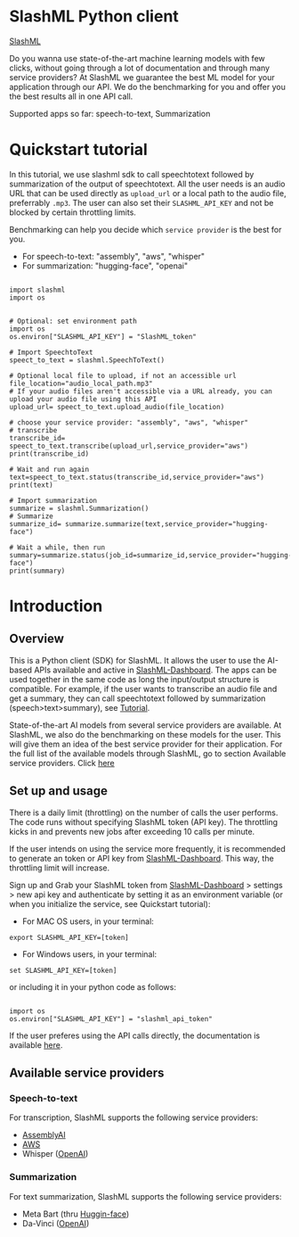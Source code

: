 # SlashML Python client
[SlashML](https://www.slashml.com/)

Do you wanna use state-of-the-art machine learning models with few clicks, without going through a lot of documentation and through many service providers? At SlashML we guarantee the best ML model for your application through our API. We do the benchmarking for you and offer you the best results all in one API call.

Supported apps so far: speech-to-text, Summarization


# Quickstart tutorial 

In this tutorial, we use slashml sdk to call speechtotext followed by summarization of the output of speechtotext. All the user needs is an audio URL that can be used directly as ```upload_url```  or a local path to the audio file, preferrably ```.mp3```. The user can also set their ```SLASHML_API_KEY``` and not be blocked by certain throttling limits.

Benchmarking can help you decide which ```service provider``` is the best for you. 

* For speech-to-text: "assembly", "aws", "whisper"
* For summarization: "hugging-face", "openai"

```

import slashml
import os 


# Optional: set environment path
import os
os.environ["SLASHML_API_KEY"] = "SlashML_token"

# Import SpeechtoText
speect_to_text = slashml.SpeechToText()

# Optional local file to upload, if not an accessible url
file_location="audio_local_path.mp3"
# If your audio files aren't accessible via a URL already, you can upload your audio file using this API
upload_url= speect_to_text.upload_audio(file_location)

# choose your service provider: "assembly", "aws", "whisper"
# transcribe
transcribe_id= speect_to_text.transcribe(upload_url,service_provider="aws")
print(transcribe_id)

# Wait and run again
text=speect_to_text.status(transcribe_id,service_provider="aws")
print(text)

# Import summarization
summarize = slashml.Summarization()
# Summarize
summarize_id= summarize.summarize(text,service_provider="hugging-face")

# Wait a while, then run 
summary=summarize.status(job_id=summarize_id,service_provider="hugging-face")
print(summary)

```


# Introduction
## Overview 
This is a Python client (SDK) for SlashML. It allows the user to use the AI-based APIs available and active in [SlashML-Dashboard](https://www.slashml.com/dashboard). 
The apps can be used together in the same code as long the input/output structure is compatible. For example, if the user wants to transcribe an audio file and get a summary, they can call speechtotext followed by summarization (speech>text>summary), see [Tutorial](##Quickstart-tutorial).

State-of-the-art AI models from several service providers are available. At SlashML, we also do the benchmarking on these models for the user. This will give them an idea of the best service provider for their application. For the full list of the available models through SlashML, go to section Available service providers. Click [here](##Availlable-service-providers)

## Set up and usage
There is a daily limit (throttling) on the number of calls the user performs. The code runs without specifying SlashML token (API key). The throttling kicks in and prevents new jobs after exceeding 10 calls per minute. 

If the user intends on using the service more frequently, it is recommended to generate an token or API key from [SlashML-Dashboard](https://www.slashml.com/dashboard). This way, the throttling limit will increase.

Sign up and Grab your SlashML token from [SlashML-Dashboard](https://www.slashml.com/dashboard) > settings > new api key and authenticate by setting it as an environment variable (or when you initialize the service, see Quickstart tutorial):

* For MAC OS users, in your terminal:
```
export SLASHML_API_KEY=[token]
```
* For Windows users, in your terminal:
```
set SLASHML_API_KEY=[token]
```

or including it in your python code as follows:
```

import os
os.environ["SLASHML_API_KEY"] = "slashml_api_token"

```

If the user preferes using the API calls directly, the documentation is available [here](https://www.slashml.com/dashboard).

## Available service providers

### Speech-to-text
For transcription, SlashML supports the following service providers:

* [AssemblyAI](https://github.com/AssemblyAI)
* [AWS](https://boto3.amazonaws.com/v1/documentation/api/latest/reference/services/transcribe.html) 
* Whisper ([OpenAI](https://openai.com/blog/whisper/))

### Summarization
For text summarization, SlashML supports the following service providers:

* Meta Bart (thru [Huggin-face](https://huggingface.co/facebook/bart-large-cnn?text=The+tower+is+324+metres+%281%2C063+ft%29+tall%2C+about+the+same+height+as+an+81-storey+building%2C+and+the+tallest+structure+in+Paris.+Its+base+is+square%2C+measuring+125+metres+%28410+ft%29+on+each+side.+During+its+construction%2C+the+Eiffel+Tower+surpassed+the+Washington+Monument+to+become+the+tallest+man-made+structure+in+the+world%2C+a+title+it+held+for+41+years+until+the+Chrysler+Building+in+New+York+City+was+finished+in+1930.+It+was+the+first+structure+to+reach+a+height+of+300+metres.+Due+to+the+addition+of+a+broadcasting+aerial+at+the+top+of+the+tower+in+1957%2C+it+is+now+taller+than+the+Chrysler+Building+by+5.2+metres+%2817+ft%29.+Excluding+transmitters%2C+the+Eiffel+Tower+is+the+second+tallest+free-standing+structure+in+France+after+the+Millau+Viaduct))
* Da-Vinci ([OpenAI](https://beta.openai.com/docs/models/overview))

